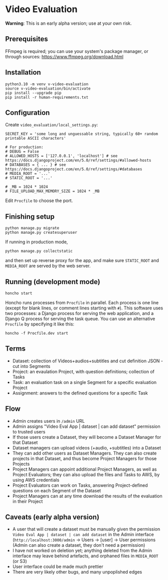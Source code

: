 # Video Evaluation

**Warning**: This is an early alpha version; use at your own risk.

## Prerequisites

FFmpeg is required; you can use your system's package manager, or through sources: https://www.ffmpeg.org/download.html

## Installation

```
python3.10 -m venv v-video-evaluation
source v-video-evaluation/bin/activate
pip install --upgrade pip
pip install -r human-requirements.txt
```

## Configuration

Create `video_evaluation/local_settings.py`:

```
SECRET_KEY = 'some long and unguessable string, typically 60+ random printable ASCII characters'

# For production:
# DEBUG = False
# ALLOWED_HOSTS = ['127.0.0.1', 'localhost'] # see https://docs.djangoproject.com/en/5.0/ref/settings/#allowed-hosts
# DATABASES = { ... } # see https://docs.djangoproject.com/en/5.0/ref/settings/#databases
# MEDIA_ROOT = '...'
# STATIC_ROOT = '...'

# _MB = 1024 * 1024
# FILE_UPLOAD_MAX_MEMORY_SIZE = 1024 * _MB
```

Edit `Procfile` to choose the port.

## Finishing setup

```
python manage.py migrate
python manage.py createsuperuser
```

If running in production mode,

```
python manage.py collectstatic
```

and then set up reverse proxy for the app, and make sure `STATIC_ROOT` and `MEDIA_ROOT` are served by the web server.

## Running (development mode)

```
honcho start
```

Honcho runs processes from `Procfile` in parallel. Each process is one line (except for blank lines, or comment lines starting with `#`).
This software uses two processes: a Django process for serving the web application, and a Django Q process for serving the task queue.
You can use an alternative `Procfile` by specifying it like this: 

```
honcho -f Procfile.dev start
```

## Terms

- Dataset: collection of Videos+audios+subtitles and cut definition JSON - cut into Segments
- Project: an evaulation Project, with question definitions; collection of Tasks
- Task: an evaluation task on a single Segment for a specific evaluation Project
- Assignment: answers to the defined questions for a specific Task

## Flow

- Admin creates users in `/admin` URL
- Admin assigns "Video Eval App | dataset | can add dataset" permission to trusted users
- If those users create a Dataset, they will become a Dataset Manager for that Dataset
- Dataset managers can upload videos (+audio, +subtitles) into a Dataset
- They can add other users as Dataset Managers. They can also create projects in that Dataset, and thus become Project Managers for those Projects
- Project Managers can appoint additional Project Managers, as well as Project Evaluators; they can also upload the files and Tasks to AWS, by using AWS credentials
- Project Evaluators can work on Tasks, answering Project-defined questions on each Segment of the Dataset
- Project Managers can at any time download the results of the evaluation in their Project

## Caveats (early alpha version)

- A user that will create a dataset must be manually given the permission `Video Eval App | dataset | can add dataset` in the Admin interface (`http://localhost:3000/admin` -> Users -> [user] -> User permissions (Admin can also create a dataset, they don't need a permission)
- I have not worked on deletion yet; anything deleted from the Admin interface may leave behind artefacts, and orphaned files in `MEDIA_ROOT` (or S3)
- User interface could be made much prettier
- There are very likely other bugs, and many unpoplished edges
